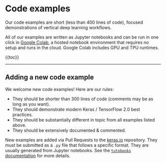 # Code examples

Our code examples are short (less than 400 lines of code), focused demonstrations of vertical deep learning workflows.

All of our examples are written as Jupyter notebooks and can be run in one click in [Google Colab](https://colab.research.google.com/notebooks/welcome.ipynb),
a hosted notebook environment that requires no setup and runs in the cloud. Google Colab includes GPU and TPU runtimes.



{{toc}}


---

## Adding a new code example

We welcome new code examples! Here are our rules:

- They should be shorter than 300 lines of code (comments may be as long as you want).
- They should demonstrate modern Keras / TensorFlow 2.0 best practices.
- They should be substantially different in topic from all examples listed above.
- They should be extensively documented & commented.

New examples are added via Pull Requests to the [keras.io](https://github.com/keras-team/keras-io) repository.
They must be submitted as a `.py` file that follows a specific format. They are usually generated from Jupyter notebooks.
See the [`tutobooks` documentation](https://github.com/keras-team/keras-io/blob/master/README.md) for more details.
